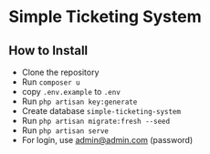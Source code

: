 # Simple Ticketing System

## How to Install
- Clone the repository
- Run `composer u`
- copy `.env.example` to `.env`
- Run `php artisan key:generate`
- Create database `simple-ticketing-system`
- Run `php artisan migrate:fresh --seed`
- Run `php artisan serve`
- For login, use admin@admin.com (password)
